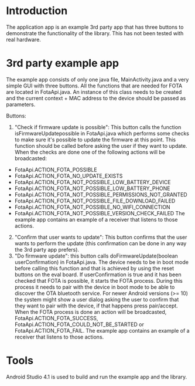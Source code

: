# Introduction 
The application app is an example 3rd party app that has three buttons to demonstrate the functionality of the library. This has not been tested with real hardware.

# 3rd party example app
The example app consists of only one java file, MainActivity.java and a very simple GUI with three buttons. All the functions that are needed for FOTA are located in FotaApi.java. An instance of this class needs to be created and the current context + MAC address to the device should be passed as parameters.

Buttons:
1. "Check if firmware update is possible": This button calls the function isFirmwareUpdatepossible in FotaApi.java which performs some checks to make sure it's possible to update the firmware at this point. This function should be called before asking the user if they want to update. When the checks are done one of the following actions will be broadcasted:
- FotaApi.ACTION_FOTA_POSSIBLE
- FotaApi.ACTION_FOTA_NO_UPDATE_EXISTS
- FotaApi.ACTION_FOTA_NOT_POSSIBLE_LOW_BATTERY_DEVICE
- FotaApi.ACTION_FOTA_NOT_POSSIBLE_LOW_BATTERY_PHONE
- FotaApi.ACTION_FOTA_NOT_POSSIBLE_PERMISSIONS_NOT_GRANTED
- FotaApi.ACTION_FOTA_NOT_POSSIBLE_FILE_DOWNLOAD_FAILED
- FotaApi.ACTION_FOTA_NOT_POSSIBLE_NO_WIFI_CONNECTION
- FotaApi.ACTION_FOTA_NOT_POSSIBLE_VERSION_CHECK_FAILED
The example app contains an example of a receiver that listens to those actions.
2. "Confirm that user wants to update": This button confirms that the user wants to perform the update (this confirmation can be done in any way the 3rd party app prefers).
3. "Do firmware update": this button calls doFirmwareUpdate(boolean userConfirmation) in FotaApi.java. The device needs to be in boot mode before calling this function and that is achieved by using the reset buttons on the eval board. If userConfirmation is true and it has been checked that FOTA is possible, it starts the FOTA process. During this process it needs to pair with the device in boot mode to be able to discover the OTA bluetooth service. For newer Android versions (>= 10) the system might show a user dialog asking the user to confirm that they want to pair with the device, if that happens press pair/accept. When the FOTA process is done an action will be broadcasted, FotaApi.ACTION_FOTA_SUCCESS, FotaApi.ACTION_FOTA_COULD_NOT_BE_STARTED or FotaApi.ACTION_FOTA_FAIL. The example app contains an example of a receiver that listens to those actions.

# Tools
Android Studio 4.1 is used to build and run the example app and the library.
